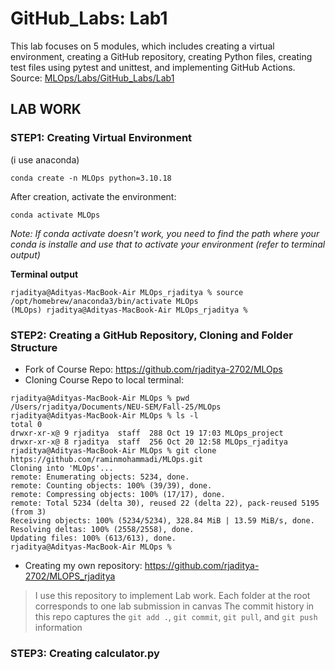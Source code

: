 # GitHub_Labs: Lab1

This lab focuses on 5 modules, which includes creating a virtual environment, creating a GitHub repository, creating Python files, creating test files using pytest and unittest, and implementing GitHub Actions.
Source: [MLOps/Labs/GitHub_Labs/Lab1](https://github.com/raminmohammadi/MLOps/tree/main/Labs/Github_Labs/Lab1)

## LAB WORK 

### STEP1: Creating Virtual Environment
(i use anaconda)
```
conda create -n MLOps python=3.10.18
```

After creation, activate the environment:
```
conda activate MLOps
```
_Note: If conda activate doesn't work, you need to find the path where your conda is installe and use that to activate your environment (refer to terminal output)_

**Terminal output**
```
rjaditya@Adityas-MacBook-Air MLOps_rjaditya % source /opt/homebrew/anaconda3/bin/activate MLOps
(MLOps) rjaditya@Adityas-MacBook-Air MLOps_rjaditya % 
```

### STEP2: Creating a GitHub Repository, Cloning and Folder Structure

- Fork of Course Repo: https://github.com/rjaditya-2702/MLOps
- Cloning Course Repo to local terminal: 
```
rjaditya@Adityas-MacBook-Air MLOps % pwd
/Users/rjaditya/Documents/NEU-SEM/Fall-25/MLOps
rjaditya@Adityas-MacBook-Air MLOps % ls -l
total 0
drwxr-xr-x@ 9 rjaditya  staff  288 Oct 19 17:03 MLOps_project
drwxr-xr-x@ 8 rjaditya  staff  256 Oct 20 12:58 MLOps_rjaditya
rjaditya@Adityas-MacBook-Air MLOps % git clone https://github.com/raminmohammadi/MLOps.git
Cloning into 'MLOps'...
remote: Enumerating objects: 5234, done.
remote: Counting objects: 100% (39/39), done.
remote: Compressing objects: 100% (17/17), done.
remote: Total 5234 (delta 30), reused 22 (delta 22), pack-reused 5195 (from 3)
Receiving objects: 100% (5234/5234), 328.84 MiB | 13.59 MiB/s, done.
Resolving deltas: 100% (2558/2558), done.
Updating files: 100% (613/613), done.
rjaditya@Adityas-MacBook-Air MLOps % 
```
- Creating my own repository: https://github.com/rjaditya-2702/MLOPS_rjaditya
> I use this repository to implement Lab work. Each folder at the root corresponds to one lab submission in canvas
> The commit history in this repo captures the `git add .`,  `git commit`, `git pull`, and `git push` information

### STEP3: Creating calculator.py


